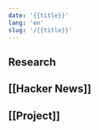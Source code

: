 ```yaml
---
date: '{{title}}'
lang: 'en'
slug: '/{{title}}'
---
```


## Research

## [[Hacker News]]

## [[Project]]
